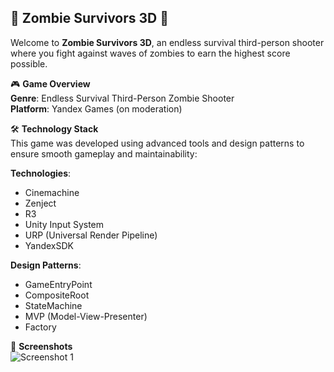 ## 🧟 **Zombie Survivors 3D** 🧟  
Welcome to **Zombie Survivors 3D**, an endless survival third-person shooter where you fight against waves of zombies to earn the highest score possible.

🎮 **Game Overview**  
**Genre**: Endless Survival Third-Person Zombie Shooter  
**Platform**: Yandex Games (on moderation)  

🛠️ **Technology Stack**  
This game was developed using advanced tools and design patterns to ensure smooth gameplay and maintainability:

**Technologies**:  
- Cinemachine  
- Zenject  
- R3  
- Unity Input System  
- URP (Universal Render Pipeline)  
- YandexSDK  

**Design Patterns**:  
- GameEntryPoint  
- CompositeRoot  
- StateMachine  
- MVP (Model-View-Presenter)  
- Factory  

📸 **Screenshots**  
![Screenshot 1](https://i.imgur.com/a/k7mx3ii.png)
